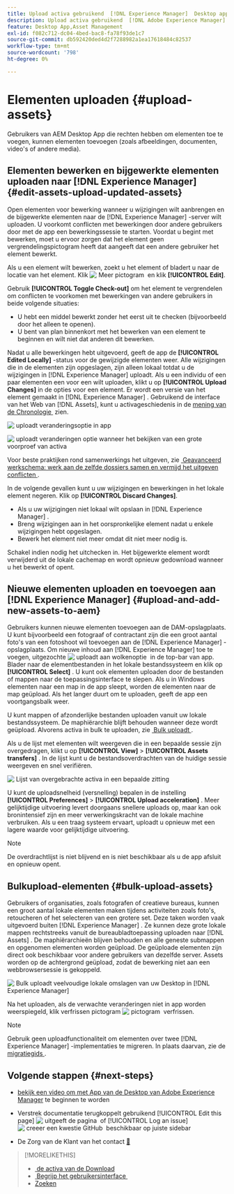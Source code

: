 ```yaml
---
title: Upload activa gebruikend  [!DNL Experience Manager]  Desktop app
description: Upload activa gebruikend  [!DNL Adobe Experience Manager]  Desktop app.
feature: Desktop App,Asset Management
exl-id: f082c712-dc04-4bed-bac8-fa78f93de1c7
source-git-commit: db592420ded4d2f7288982a1ea17618484c82537
workflow-type: tm+mt
source-wordcount: '798'
ht-degree: 0%

---
```


# Elementen uploaden {#upload-assets}

Gebruikers van AEM Desktop App die rechten hebben om elementen toe te voegen, kunnen elementen toevoegen (zoals afbeeldingen, documenten, video&#39;s of andere media).

## Elementen bewerken en bijgewerkte elementen uploaden naar [!DNL Experience Manager] {#edit-assets-upload-updated-assets}

Open elementen voor bewerking wanneer u wijzigingen wilt aanbrengen en de bijgewerkte elementen naar de [!DNL Experience Manager] -server wilt uploaden. U voorkomt conflicten met bewerkingen door andere gebruikers door met de app een bewerkingssessie te starten. Voordat u begint met bewerken, moet u ervoor zorgen dat het element geen vergrendelingspictogram heeft dat aangeeft dat een andere gebruiker het element bewerkt.

Als u een element wilt bewerken, zoekt u het element of bladert u naar de locatie van het element. Klik ![&#x200B; Meer pictogram &#x200B;](assets/do-not-localize/more2_da2.png) en klik **[!UICONTROL Edit]**.

Gebruik **[!UICONTROL Toggle Check-out]** om het element te vergrendelen om conflicten te voorkomen met bewerkingen van andere gebruikers in beide volgende situaties:

* U hebt een middel bewerkt zonder het eerst uit te checken (bijvoorbeeld door het alleen te openen).
* U bent van plan binnenkort met het bewerken van een element te beginnen en wilt niet dat anderen dit bewerken.

Nadat u alle bewerkingen hebt uitgevoerd, geeft de app de **[!UICONTROL Edited Locally]** -status voor de gewijzigde elementen weer. Alle wijzigingen die in de elementen zijn opgeslagen, zijn alleen lokaal totdat u de wijzigingen in [!DNL Experience Manager] uploadt. Als u een individu of een paar elementen een voor een wilt uploaden, klikt u op **[!UICONTROL Upload Changes]** in de opties voor een element. Er wordt een versie van het element gemaakt in [!DNL Experience Manager] . Gebruikend de interface van het Web van [!DNL Assets], kunt u activageschiedenis in de [&#x200B; mening van de Chronologie &#x200B;](https://experienceleague.adobe.com/nl/docs/experience-manager-65/content/assets/using/activity-stream) zien.

![&#x200B; uploadt veranderingsoptie in app &#x200B;](assets/upload_changes_single1_da2.png " uploadt veranderingsoptie in app ")

![&#x200B; uploadt veranderingen optie wanneer het bekijken van een grote voorproef van activa &#x200B;](assets/upload_changes_single2_da2.png " veranderingen uploadt optie wanneer het bekijken van een grote voorproef van activa ")

Voor beste praktijken rond samenwerkings het uitgeven, zie [&#x200B; Geavanceerd werkschema: werk aan de zelfde dossiers samen en vermijd het uitgeven conflicten &#x200B;](#adv-workflow-collaborate-avoid-conflicts).

In de volgende gevallen kunt u uw wijzigingen en bewerkingen in het lokale element negeren. Klik op **[!UICONTROL Discard Changes]**.

* Als u uw wijzigingen niet lokaal wilt opslaan in [!DNL Experience Manager] .
* Breng wijzigingen aan in het oorspronkelijke element nadat u enkele wijzigingen hebt opgeslagen.
* Bewerk het element niet meer omdat dit niet meer nodig is.

Schakel indien nodig het uitchecken in. Het bijgewerkte element wordt verwijderd uit de lokale cachemap en wordt opnieuw gedownload wanneer u het bewerkt of opent.

## Nieuwe elementen uploaden en toevoegen aan [!DNL Experience Manager] {#upload-and-add-new-assets-to-aem}

Gebruikers kunnen nieuwe elementen toevoegen aan de DAM-opslagplaats. U kunt bijvoorbeeld een fotograaf of contractant zijn die een groot aantal foto&#39;s van een fotoshoot wil toevoegen aan de [!DNL Experience Manager] -opslagplaats. Om nieuwe inhoud aan [!DNL Experience Manager] toe te voegen, uitgezochte ![&#x200B; uploadt aan wolkenoptie &#x200B;](assets/do-not-localize/upload_to_cloud_da2.png) in de top-bar van app. Blader naar de elementbestanden in het lokale bestandssysteem en klik op **[!UICONTROL Select]** . U kunt ook elementen uploaden door de bestanden of mappen naar de toepassingsinterface te slepen. Als u in Windows elementen naar een map in de app sleept, worden de elementen naar de map geüpload. Als het langer duurt om te uploaden, geeft de app een voortgangsbalk weer.

<!-- ![Download progress bar for large-sized assets](assets/upload_status_da2.png "Download progress bar for large-sized assets")
-->

U kunt mappen of afzonderlijke bestanden uploaden vanuit uw lokale bestandssysteem. De maphiërarchie blijft behouden wanneer deze wordt geüpload. Alvorens activa in bulk te uploaden, zie [&#x200B; Bulk uploadt &#x200B;](#bulk-upload-assets).

Als u de lijst met elementen wilt weergeven die in een bepaalde sessie zijn overgedragen, klikt u op **[!UICONTROL View]** > **[!UICONTROL Assets transfers]** . In de lijst kunt u de bestandsoverdrachten van de huidige sessie weergeven en snel verifiëren.

![&#x200B; Lijst van overgebrachte activa in een bepaalde zitting &#x200B;](assets/assets_transfered_da2.png " Lijst van overgebrachte activa in een bepaalde zitting ")

U kunt de uploadsnelheid (versnelling) bepalen in de instelling **[!UICONTROL Preferences]** > **[!UICONTROL Upload acceleration]** . Meer gelijktijdige uitvoering levert doorgaans snellere uploads op, maar kan ook bronintensief zijn en meer verwerkingskracht van de lokale machine verbruiken. Als u een traag systeem ervaart, uploadt u opnieuw met een lagere waarde voor gelijktijdige uitvoering.

>[!NOTE]
>
>De overdrachtlijst is niet blijvend en is niet beschikbaar als u de app afsluit en opnieuw opent.

## Bulkupload-elementen {#bulk-upload-assets}

Gebruikers of organisaties, zoals fotografen of creatieve bureaus, kunnen een groot aantal lokale elementen maken tijdens activiteiten zoals foto&#39;s, retoucheren of het selecteren van een grotere set. Deze taken worden vaak uitgevoerd buiten [!DNL Experience Manager] . Ze kunnen deze grote lokale mappen rechtstreeks vanuit de bureaubladtoepassing uploaden naar [!DNL Assets] . De maphiërarchieën blijven behouden en alle geneste submappen en opgenomen elementen worden geüpload. De geüploade elementen zijn direct ook beschikbaar voor andere gebruikers van dezelfde server. Assets worden op de achtergrond geüpload, zodat de bewerking niet aan een webbrowsersessie is gekoppeld.

![&#x200B; Bulk uploadt veelvoudige lokale omslagen van uw Desktop in [!DNL Experience Manager]](assets/upload_local_folders_da2.png " Bulk uploadt veelvoudige lokale omslagen van uw Desktop in Experience Manager ")

Na het uploaden, als de verwachte veranderingen niet in app worden weerspiegeld, klik verfrissen pictogram ![&#x200B; pictogram &#x200B;](assets/do-not-localize/refresh.png) verfrissen.

>[!NOTE]
>
>Gebruik geen uploadfunctionaliteit om elementen over twee [!DNL Experience Manager] -implementaties te migreren. In plaats daarvan, zie de [&#x200B; migratiegids &#x200B;](https://experienceleague.adobe.com/nl/docs/experience-manager-65/content/assets/administer/assets-migration-guide).

## Volgende stappen {#next-steps}

* [&#x200B; bekijk een video om met App van de Desktop van Adobe Experience Manager &#x200B;](https://experienceleague.adobe.com/nl/docs/experience-manager-learn/assets/creative-workflows/aem-desktop-app) te beginnen te worden

* Verstrek documentatie terugkoppelt gebruikend [!UICONTROL Edit this page] ![&#x200B; uitgeeft de pagina &#x200B;](assets/do-not-localize/edit-page.png) of [!UICONTROL Log an issue] ![&#x200B; creeer een kwestie GitHub &#x200B;](assets/do-not-localize/github-issue.png) beschikbaar op juiste sidebar

* De Zorg van de Klant van het contact [&#128279;](https://experienceleague.adobe.com/nl?support-solution=General#support)

>[!MORELIKETHIS]
>
>* [&#x200B; de activa van de Download &#x200B;](/help/using/download-assets.md)
>* [&#x200B; Begrijp het gebruikersinterface &#x200B;](/help/using/user-interface.md)
>* [Zoeken](/help/using/search.md)
